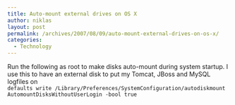 ```yaml
---
title: Auto-mount external drives on OS X
author: niklas
layout: post
permalink: /archives/2007/08/09/auto-mount-external-drives-on-os-x/
categories:
  - Technology
---
```

Run the following as root to make disks auto-mount during system startup. I use this to have an external disk to put my Tomcat, JBoss and MySQL logfiles on  
`defaults write /Library/Preferences/SystemConfiguration/autodiskmount AutomountDisksWithoutUserLogin -bool true`